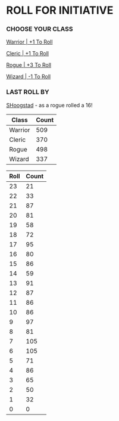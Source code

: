 # ROLL FOR INITIATIVE
### CHOOSE YOUR CLASS

[Warrior | +1 To Roll](https://github.com/benjaminsampica/benjaminsampica/issues/new?title=roll%7Cwarrior&body=Just+click+%27Submit+new+issue%27.)

[Cleric | +1 To Roll](https://github.com/benjaminsampica/benjaminsampica/issues/new?title=roll%7Ccleric&body=Just+click+%27Submit+new+issue%27.)

[Rogue | +3 To Roll](https://github.com/benjaminsampica/benjaminsampica/issues/new?title=roll%7Crogue&body=Just+click+%27Submit+new+issue%27.)

[Wizard | -1 To Roll](https://github.com/benjaminsampica/benjaminsampica/issues/new?title=roll%7Cwizard&body=Just+click+%27Submit+new+issue%27.)
### LAST ROLL BY
[SHoogstad](https://www.github.com/SHoogstad) - as a rogue rolled a 16!

|Class|Count|
|-|-|
|Warrior|509|
|Cleric|370|
|Rogue|498|
|Wizard|337|

|Roll|Count|
|-|-|
|23|21
|22|33
|21|87
|20|81
|19|58
|18|72
|17|95
|16|80
|15|86
|14|59
|13|91
|12|87
|11|86
|10|86
|9|97
|8|81
|7|105
|6|105
|5|71
|4|86
|3|65
|2|50
|1|32
|0|0
